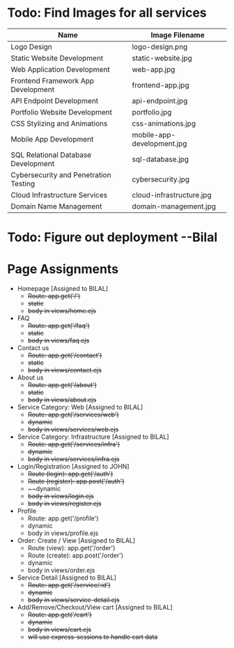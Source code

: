 # Todo: Find Images for all services
| Name                                   | Image Filename               |
|----------------------------------------|------------------------------|
| Logo Design                            | logo-design.png              |
| Static Website Development             | static-website.jpg           |
| Web Application Development            | web-app.jpg                  |
| Frontend Framework App Development     | frontend-app.jpg             |
| API Endpoint Development               | api-endpoint.jpg             |
| Portfolio Website Development          | portfolio.jpg                |
| CSS Stylizing and Animations           | css-animations.jpg           |
| Mobile App Development                 | mobile-app-development.jpg   |
| SQL Relational Database Development    | sql-database.jpg             |
| Cybersecurity and Penetration Testing  | cybersecurity.jpg            |
| Cloud Infrastructure Services          | cloud-infrastructure.jpg     |
| Domain Name Management                 | domain-management.jpg        |

# Todo: Figure out deployment --Bilal

# Page Assignments
- Homepage [Assigned to BILAL]
    - ~~Route: app.get('/')~~
    - ~~static~~
    - ~~body in views/home.ejs~~
- FAQ
    - ~~Route: app.get('/faq')~~
    - ~~static~~
    - ~~body in views/faq.ejs~~
- Contact us
    - ~~Route: app.get('/contact')~~
    - ~~static~~
    - ~~body in views/contact.ejs~~
- About us
    - ~~Route: app.get('/about')~~
    - ~~static~~
    - ~~body in views/about.ejs~~
- Service Category: Web [Assigned to BILAL]
    - ~~Route: app.get('/services/web')~~
    - ~~dynamic~~
    - ~~body in views/services/web.ejs~~
- Service Category: Infrastructure [Assigned to BILAL]
    - ~~Route: app.get('/services/infra')~~
    - ~~dynamic~~
    - ~~body in views/services/infra.ejs~~
- Login/Registration [Assigned to JOHN]
    - ~~Route (login): app.get('/auth')~~
    - ~~Route (register): app.post('/auth')~~
    - ~~dynamic
    - ~~body in views/login.ejs~~
    - ~~body in views/register.ejs~~
- Profile
    - Route: app.get('/profile')
    - dynamic
    - body in views/profile.ejs
- Order: Create / View [Assigned to BILAL]
    - Route (view): app.get('/order')
    - Route (create): app.post('/order')
    - dynamic
    - body in views/order.ejs
- Service Detail [Assigned to BILAL]
    - ~~Route: app.get('/service/:id')~~
    - ~~dynamic~~
    - ~~body in views/service-detail.ejs~~
- Add/Remove/Checkout/View cart [Assigned to BILAL]
    - ~~Route: app.get('/cart')~~
    - ~~dynamic~~
    - ~~body in views/cart.ejs~~
    - ~~will use express-sessions to handle cart data~~
